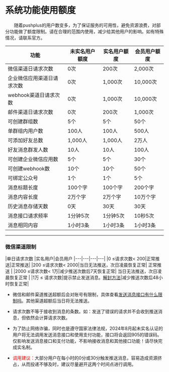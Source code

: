 # 系统功能使用额度
&emsp;&emsp;随着pushplus的用户数变多，为了保证服务的可用性，避免资源浪费，对部分功能做了额度限制。请在合理的范围内使用，减少给其他用户的影响。如有特殊情况，请联系官方。

| 功能  | 未实名用户额度 | 实名用户额度 | 会员用户额度 
|--- | --- | --- | --- |
| 微信渠道日请求次数 | 0次 | 200次 | 2,000次
| 企业微信应用渠道日请求次数 | 0次 | 1,000次 | 10,000次
| webhook渠道日请求次数 |0次 | 1,000次 | 10,000次
| 邮件渠道日请求次数 |0次 | 200次 | 1,000次
| 可创建群组数 | 5个 | 5个 |  50个
| 单群组内用户数 |100人 | 100人 | 500人
| 可添加好友总数 |1,000人 | 1,000人 | 2万人
| 好友消息群发人数 |10人 | 10人 | 100人
| 可创建企业微信应用数 |5个 | 5个 | 30个
| 可创建webhook数 | 10个 | 10个 | 50个
| 可绑定公众号 | 1个 | 1个 | 5个
| 消息标题长度 | 100个字 | 100个字 | 200个字
| 消息内容长度 | 2万个字 | 2万个字 | 10万个字
| 历史消息存储天数 | 0天 | 30天 | 30天
| 消息接口请求频率 | 1分钟5次 | 1分钟5次| 10秒5次
| 消息相同内容 | 1小时3条 | 1小时3条 | 1小时3条

---
### 微信渠道限制

|单日请求次数 |实名用户|会员用户
|---|---|---|---|
|0 ≤请求次数< 200|正常推送|正常推送|
|200 ≤请求次数< 2000|当日无法推送，次日凌晨恢复正常| 正常推送 |
|2000 ≤请求次数< 1万|减少推送次数后7天恢复正常| 当日无法推送，次日凌晨恢复正常 |
|1万 ≤ 请求次数|提示禁止发送消息。<a href="//www.pushplus.plus/doc/help/lockdown.html" target="_blank">解封方法</a>|减少推送次数后48小时恢复正常|

- 微信和邮件渠道推送超额后会对账号有限制，具体查看[发送消息接口有什么限制吗](../help/limit/)。其他渠道超额后当日将无法推送。 

- 请求次数不等于接收到消息的条数。如：发送了错误的请求并不会收到推送消息，但依然会计算请求次数。

- 为了防止网络诈骗，同时也是遵守国家法律法规，2024年8月起未实名认证的用户将无法调用发送消息接口和使用支付功能，接口将会返回905的错误码。仅影响发送消息接口和支付功能，不影响接收消息和其他接口功能！请尽快完成实名制。

- <font color=#FF0000>调用建议：</font>大部分用户在每小时的0分或30分触发推送消息，容易造成资源挤占，从而投递不够及时，建议尽量避开这两个时间点进行调用。